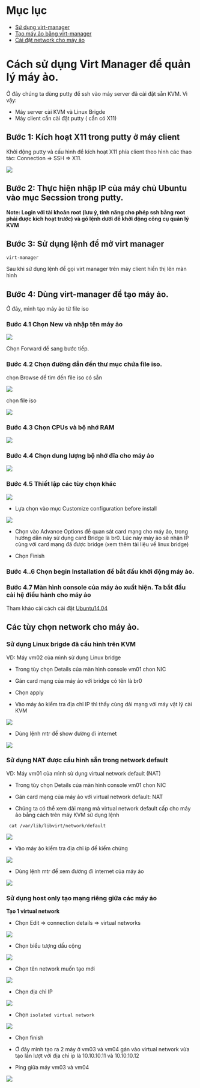 # Mục lục- [ Sử dụng virt-manager](#sudụng)- [ Tạo máy ảo bằng virt-manager](#caidat)- [ Cài đặt network cho máy ảo](#network)<a name=sudung></a># Cách sử dụng Virt Manager để quản lý máy ảo.Ở đây chúng ta dùng putty để ssh vào máy server đã cài đặt sẵn KVM. Vì vậy:- Máy server cài KVM và Linux Brigde - Máy client cần cài đặt putty ( cần có X11)## Bước 1: Kích hoạt X11 trong putty ở máy clientKhởi động putty và cấu hình để kích hoạt X11 phía client theo hình các thao tác: Connection => SSH => X11.<img src="https://github.com/nguyenminh12051997/meditech-thuctap/blob/master/MinhNV/KVM/images/687474703a2f2f692e696d6775722e636f6d2f634e32394c377a2e706e67.png?raw=true">## Bước 2: Thực hiện nhập IP của máy chủ Ubuntu vào mục Secssion trong putty.**Note: Login với tài khoản root (lưu ý, tính năng cho phép ssh bằng root phải được kích hoạt trước) và gõ lệnh dưới để khởi động công cụ quản lý KVM**## Bước 3: Sử dụng lệnh để mở virt manager``virt-manager``Sau khi sử dụng lệnh để gọi virt manager trên máy client hiển thị lên màn hình<a name=caidat></a>## Bước 4: Dùng virt-manager để tạo máy ảo.Ở đây, mình tạo máy ảo từ file iso### Bước 4.1 Chọn New và nhập tên máy ảo<img src="https://github.com/nguyenminh12051997/meditech-thuctap/blob/master/MinhNV/KVM/images/Capture.PNG?raw=true">Chọn Forward để sang bước tiếp.### Bước 4.2 Chọn đường dẫn đến thư mục chứa file iso.chọn Browse để tìm đến file iso có sẵn<img src="https://github.com/nguyenminh12051997/meditech-thuctap/blob/master/MinhNV/KVM/images/Capture1.PNG?raw=true">chọn file iso<img src="https://github.com/nguyenminh12051997/meditech-thuctap/blob/master/MinhNV/KVM/images/Capture2.PNG?raw=true">### Bước 4.3 Chọn CPUs và bộ nhớ RAM<img src="https://github.com/nguyenminh12051997/meditech-thuctap/blob/master/MinhNV/KVM/images/Capture3.PNG?raw=true">### Bước 4.4 Chọn dung lượng bộ nhớ đĩa cho máy ảo <img src="https://github.com/nguyenminh12051997/meditech-thuctap/blob/master/MinhNV/KVM/images/687474703a2f2f692e696d6775722e636f6d2f68566845517a642e706e67.png?raw=true">### Bước 4.5 Thiết lập các tùy chọn khác <img src="https://github.com/nguyenminh12051997/meditech-thuctap/blob/master/MinhNV/KVM/images/Capture5.PNG?raw=true">- Lựa chọn vào mục Customize configuration before install<img src="https://github.com/nguyenminh12051997/meditech-thuctap/blob/master/MinhNV/KVM/images/Capture6.PNG?raw=true">- Chọn vào Advance Options để quan sát card mạng cho máy ảo, trong hướng dẫn này sử dụng card Bridge là br0. Lúc này máy ảo sẽ nhận IP cùng với card mạng đã được bridge (xem thêm tài liệu về linux bridge)- Chọn Finish### Bước 4..6 Chọn begin Installation để bắt đầu khởi động máy ảo.### Bước 4.7 Màn hình console của máy ảo xuất hiện. Ta bắt đầu cài hệ điều hành cho máy ảo Tham khảo cài cách cài đặt <a href="https://github.com/nguyenminh12051997/MediTech/blob/master/install_ubuntu_server.md">Ubuntu14.04</a><a name=network></a>## Các tùy chọn network cho máy ảo. ### Sử dụng Linux brigde đã cấu hình trên KVM VD: Máy vm02 của mình sử dụng Linux bridge - Trong tùy chọn Details của màn hình console vm01 chon NIC- Gán card mạng của máy ảo với bridge có tên là br0- Chọn apply- Vào máy ảo kiểm tra địa chỉ IP thì thấy cùng dải mạng với máy vật lý cài KVM<img src="https://github.com/nguyenminh12051997/meditech-thuctap/blob/master/MinhNV/KVM/images/bridgeip.PNG?raw=true">- Dùng lệnh mtr để show đường đi internet<img src="https://github.com/nguyenminh12051997/meditech-thuctap/blob/master/MinhNV/KVM/images/bridgemtr.PNG?raw=true">### Sử dụng NAT được cấu hình sẵn trong network defaultVD: Máy vm01 của mình sử dụng virtual network default  (NAT)- Trong tùy chọn Details  của màn hình console vm01 chon NIC- Gán card mạng của máy ảo với virtual network default: NAT- Chúng ta có thể xem dải mạng mà virtual network default cấp cho máy ảo bằng cách trên máy KVM sử dụng lệnh ``` cat /var/lib/libvirt/network/default```<img src="https://github.com/nguyenminh12051997/meditech-thuctap/blob/master/MinhNV/KVM/images/natdhcp.PNG?raw=true">- Vào máy ảo kiểm tra địa chỉ ip để kiểm chứng<img src="https://github.com/nguyenminh12051997/meditech-thuctap/blob/master/MinhNV/KVM/images/natip.PNG?raw=true">- Dùng lệnh mtr để xem đường đi internet của máy ảo <img src="https://github.com/nguyenminh12051997/meditech-thuctap/blob/master/MinhNV/KVM/images/bridgemtr.PNG?raw=true">### Sử dụng host only tạo mạng riêng giữa các máy ảo **Tạo 1 virtual network** - Chọn Edit => connection details => virtual networks <img src="https://github.com/nguyenminh12051997/meditech-thuctap/blob/master/MinhNV/KVM/images/hostonly.png">- Chọn biểu tượng dấu cộng <img src="https://github.com/nguyenminh12051997/meditech-thuctap/blob/master/MinhNV/KVM/images/hostonly1.png">- Chọn tên network muốn tạo mới <img src="https://github.com/nguyenminh12051997/meditech-thuctap/blob/master/MinhNV/KVM/images/hostonly2.png">- Chọn địa chỉ IP<img src="https://github.com/nguyenminh12051997/meditech-thuctap/blob/master/MinhNV/KVM/images/hostonly3.png">- Chọn ``isolated virtual network``<img src="https://github.com/nguyenminh12051997/meditech-thuctap/blob/master/MinhNV/KVM/images/hostonly4.png">- Chọn finish- Ở đây mình tạo ra 2 máy ở vm03 và vm04 gán vào virtual network vừa tạo lần lượt với địa chỉ ip là 10.10.10.11 và 10.10.10.12- Ping giữa máy vm03 và vm04<img src="https://github.com/nguyenminh12051997/meditech-thuctap/blob/master/MinhNV/KVM/images/hostonly5.png">